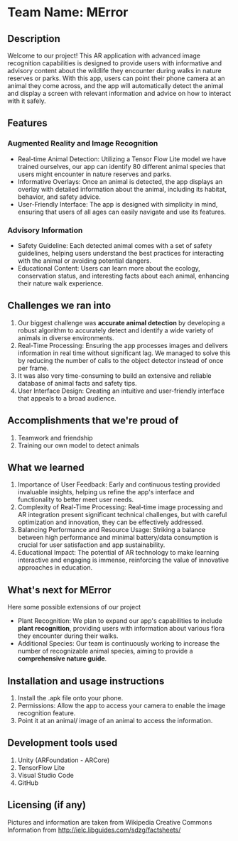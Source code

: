 # Team Name: MError
## Description
Welcome to our project! This AR application with advanced image recognition capabilities is designed to provide users with informative and advisory content about the wildlife they encounter during walks in nature reserves or parks. With this app, users can point their phone camera at an animal they come across, and the app will automatically detect the animal and display a screen with relevant information and advice on how to interact with it safely. 
## Features
### Augmented Reality and Image Recognition
- Real-time Animal Detection: Utilizing a Tensor Flow Lite model we have trained ourselves, our app can identify 80 different animal species that users might encounter in nature reserves and parks.
- Informative Overlays: Once an animal is detected, the app displays an overlay with detailed information about the animal, including its habitat, behavior, and safety advice.
- User-Friendly Interface: The app is designed with simplicity in mind, ensuring that users of all ages can easily navigate and use its features.
### Advisory Information
- Safety Guideline: Each detected animal comes with a set of safety guidelines, helping users understand the best practices for interacting with the animal or avoiding potential dangers.
- Educational Content: Users can learn more about the ecology, conservation status, and interesting facts about each animal, enhancing their nature walk experience.

## Challenges we ran into
1. Our biggest challenge was **accurate animal detection** by developing a robust algorithm to accurately detect and identify a wide variety of animals in diverse environments.
2. Real-Time Processing: Ensuring the app processes images and delivers information in real time without significant lag. We managed to solve this by reducing the number of calls to the object detector instead of once per frame.
3. It was also very time-consuming to build an extensive and reliable database of animal facts and safety tips.
4. User Interface Design: Creating an intuitive and user-friendly interface that appeals to a broad audience.
   
## Accomplishments that we're proud of
1. Teamwork and friendship 
2. Training our own model to detect animals
   
## What we learned
1. Importance of User Feedback: Early and continuous testing provided invaluable insights, helping us refine the app's interface and functionality to better meet user needs.
2. Complexity of Real-Time Processing: Real-time image processing and AR integration present significant technical challenges, but with careful optimization and innovation, they can be effectively addressed.
3. Balancing Performance and Resource Usage: Striking a balance between high performance and minimal battery/data consumption is crucial for user satisfaction and app sustainability.
4. Educational Impact: The potential of AR technology to make learning interactive and engaging is immense, reinforcing the value of innovative approaches in education.
## What's next for MError
Here some possible extensions of our project
- Plant Recognition: We plan to expand our app's capabilities to include **plant recognition**, providing users with information about various flora they encounter during their walks.
- Additional Species: Our team is continuously working to increase the number of recognizable animal species, aiming to provide a **comprehensive nature guide**.

## Installation and usage instructions
1. Install the .apk file onto your phone.
2. Permissions: Allow the app to access your camera to enable the image recognition feature.
3. Point it at an animal/ image of an animal to access the information.
   
## Development tools used
1. Unity (ARFoundation - ARCore)
2. TensorFlow Lite
3. Visual Studio Code
4. GitHub

## Licensing (if any)
Pictures and information are taken from Wikipedia Creative Commons
Information from http://ielc.libguides.com/sdzg/factsheets/
